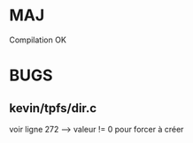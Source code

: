 # MAJ

Compilation OK

# BUGS

## kevin/tpfs/dir.c

voir ligne 272 --> valeur != 0 pour forcer à créer

